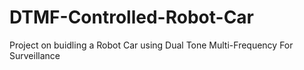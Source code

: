# DTMF-Controlled-Robot-Car
Project on buidling a Robot Car using Dual Tone Multi-Frequency For Surveillance
